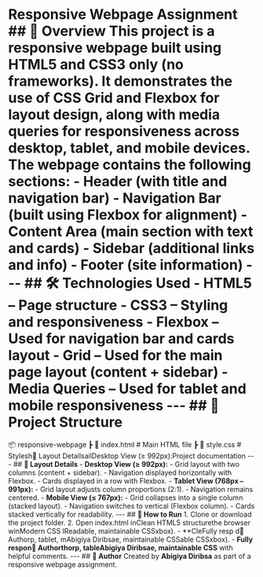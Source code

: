 # **Responsive Webpage Assignment** ## **📖 Overview** This project is a **responsive webpage** built using **HTML5** and **CSS3** only (no frameworks). It demonstrates the use of **CSS Grid** and **Flexbox** for layout design, along with **media queries** for responsiveness across desktop, tablet, and mobile devices. The webpage contains the following sections: - **Header** (with title and navigation bar) - **Navigation Bar** (built using Flexbox for alignment) - **Content Area** (main section with text and cards) - **Sidebar** (additional links and info) - **Footer** (site information) --- ## **🛠️ Technologies Used** - **HTML5** – Page structure - **CSS3** – Styling and responsiveness - **Flexbox** – Used for navigation bar and cards layout - **Grid** – Used for the main page layout (content + sidebar) - **Media Queries** – Used for tablet and mobile responsiveness --- ## **📂 Project Structure** 
📦 responsive-webpage ┣ 📜 index.html # Main HTML file ┣ 📜 style.css # Stylesh🎨 Layout DetailsailDesktop View (≥ 992px):Project documentation
--- ## **🎨 Layout Details** - **Desktop View (≥ 992px):** - Grid layout with two columns (content + sidebar). - Navigation displayed horizontally with Flexbox. - Cards displayed in a row with Flexbox. - **Tablet View (768px – 991px):** - Grid layout adjusts column proportions (2:1). - Navigation remains centered. - **Mobile View (≤ 767px):** - Grid collapses into a single column (stacked layout). - Navigation switches to vertical (Flexbox column). - Cards stacked vertically for readability. --- ## **🚀 How to Run** 1. Clone or download the project folder. 2. Open index.html inClean HTML5 structurethe browser winModern CSS lReadable, maintainable CSSxbox). -  **CleFully resp d📌 Authorp, tablet, mAbigiya Diribsae, maintainable CSSable CSSxbox). - **Fully respon📌 Authorthorp, tableAbigiya Diribsae, maintainable CSS** with helpful comments. --- ## **📌 Author** Created by **Abigiya Diribsa** as part of a responsive webpage assignment.
